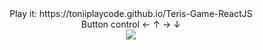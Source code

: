 <div align="center">
  Play it: https://toniiplaycode.github.io/Teris-Game-ReactJS
  <br/>
  Button control ← ↑ → ↓
  <br/>
  <img src="https://github.com/toniiplaycode/Teris-Game-ReactJS/assets/109264891/2067cd12-fd7f-4946-bc65-0a026a09d615" /> 
</div>
